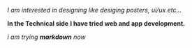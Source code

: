 *I am interested in designing*
_like desiging posters, ui/ux etc..._

**In the Technical side**
__I have tried web and app development.__

_i am trying **markdown** now_
